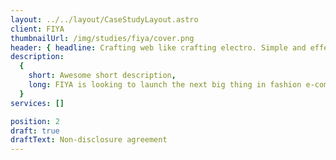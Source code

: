 ```yaml
---
layout: ../../layout/CaseStudyLayout.astro
client: FIYA
thumbnailUrl: /img/studies/fiya/cover.png
header: { headline: Crafting web like crafting electro. Simple and effective. }
description:
  {
    short: Awesome short description,
    long: FIYA is looking to launch the next big thing in fashion e-commerce. I advised on creating the MVP and scaling it to an enterprise app.,
  }
services: []

position: 2
draft: true
draftText: Non-disclosure agreement
---
```

